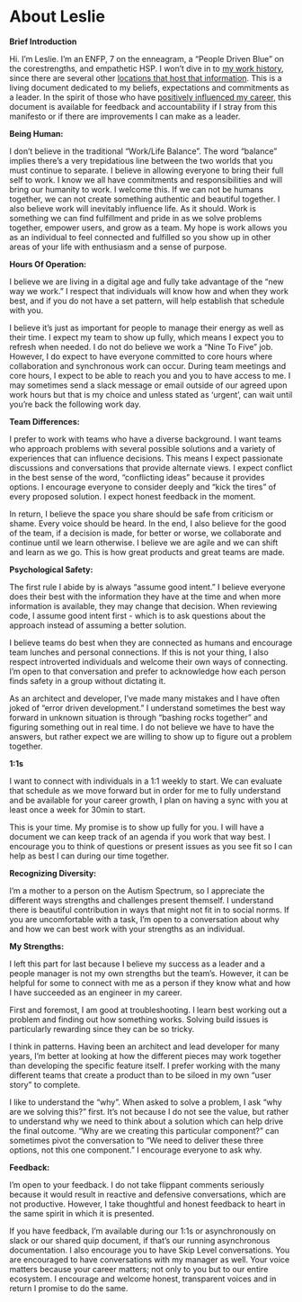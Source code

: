 # About Leslie

**Brief Introduction**

Hi. I’m Leslie. I’m an ENFP, 7 on the enneagram, a “People Driven Blue” on the corestrengths, and empathetic HSP. I won’t dive in to [my work history](http://lesliedoherty.github.io/), since there are several other [locations that host that information](https://www.linkedin.com/in/leslied/). This is a living document dedicated to my beliefs, expectations and commitments as a leader. In the spirit of those who have [positively influenced my career](https://github.com/iamEAP/how-to-eap), this document is available for feedback and accountability if I stray from this manifesto or if there are improvements I can make as a leader. 

**Being Human:**

I don’t believe in the traditional “Work/Life Balance”. The word “balance” implies there’s a very trepidatious line between the two worlds that you must continue to separate. I believe in allowing everyone to bring their full self to work. I know we all have commitments and responsibilities and will bring our humanity to work. I welcome this. If we can not be humans together, we can not create something authentic and beautiful together. I also believe work will inevitably influence life. As it should. Work is something we can find fulfillment and pride in as we solve problems together, empower users, and grow as a team. My hope is work allows you as an individual to feel connected and fulfilled so you show up in other areas of your life with enthusiasm and a sense of purpose. 

**Hours Of Operation:** 

I believe we are living in a digital age and fully take advantage of the “new way we work.” I respect that individuals will know how and when they work best, and if you do not have a set pattern, will help  establish that schedule with you.

I believe it’s just as important for people to manage their energy as well as their time. I expect my team to show up fully, which means I expect you to refresh when needed. I do not do believe we work a “Nine To Five” job. However, I do expect to have everyone committed to core hours where collaboration and synchronous work can occur. During team meetings and core hours, I expect to be able to reach you and you to have access to me. I may sometimes send a slack message or email outside of our agreed upon work hours but that is my choice and unless stated as ‘urgent’, can wait until you’re back the following work day. 

**Team Differences:**

I prefer to work with teams who have a diverse background. I want teams who approach problems with several possible solutions and a variety of experiences that can influence decisions. This means I expect passionate discussions and conversations that provide alternate views. I expect conflict in the best sense of the word, “conflicting ideas” because it provides options. I encourage everyone to consider deeply and “kick the tires” of every proposed solution. I expect honest feedback in the moment. 

In return, I believe the space you share should be safe from criticism or shame. Every voice should be heard. In the end, I also believe for the good of the team, if a decision is made, for better or worse, we collaborate and continue until we learn otherwise. I believe we are agile and we can shift and learn as we go. This is how great products and great teams are made. 

**Psychological Safety:**

The first rule I abide by is always “assume good intent.” I believe everyone does their best with the information they have at the time and when more information is available, they may change that decision. When reviewing code, I assume good intent first - which is to ask questions about the approach instead of assuming a better solution. 

I believe teams do best when they are connected as humans and encourage team lunches and personal connections. If this is not your thing, I also respect introverted individuals and welcome their own ways of connecting. I’m open to that conversation and prefer to acknowledge how each person finds safety in a group without dictating it. 

As an architect and developer, I’ve made many mistakes and I have often joked of “error driven development.” I understand sometimes the best way forward in unknown situation is through “bashing rocks together” and figuring something out in real time. I do not believe we have to have the answers, but rather expect we are willing to show up to figure out a problem together. 

**1:1s**

I want to connect with individuals in a 1:1 weekly to start. We can evaluate that schedule as we move forward but in order for me to fully understand and be available for your career growth, I plan on having a sync with you at least once a week for 30min to start. 

This is your time. My promise is to show up fully for you. I will have a document we can keep track of an agenda if you work that way best. I encourage you to think of questions or present issues as you see fit so I can help as best I can during our time together. 

**Recognizing Diversity:**

I’m a mother to a person on the Autism Spectrum, so I appreciate the different ways strengths and challenges present themself. I understand there is beautiful contribution in ways that might not fit in to social norms. If you are uncomfortable with a task, I’m open to a conversation about why and how we can best work with your strengths as an individual. 

**My Strengths:**

I left this part for last because I believe my success as a leader and a people manager is not my own strengths but the team’s. However, it can be helpful for some to connect with me as a person if they know what and how I have succeeded as an engineer in my career. 

First and foremost, I am good at troubleshooting. I learn best working out a problem and finding out how something works. Solving build issues is particularly rewarding since they can be so tricky.

I think in patterns. Having been an architect and lead developer for many years, I’m better at looking at how the different pieces may work together than developing the specific feature itself. I prefer working with the many different teams that create a product than to be siloed in my own “user story” to complete. 

I like to understand the “why”. When asked to solve a problem, I ask “why are we solving this?” first. It’s not because I do not see the value, but rather to understand why we need to think about a solution which can help drive the final outcome. “Why are we creating this particular component?” can sometimes pivot the conversation to “We need to deliver these three options, not this one component.” I encourage everyone to ask why. 

**Feedback:**

I’m open to your feedback. I do not take flippant comments seriously because it would result in reactive and defensive conversations, which are not productive. However, I take thoughtful and honest feedback to heart in the same spirit in which it is presented. 

If you have feedback, I’m available during our 1:1s or asynchronously on slack or our shared quip document, if that’s our running asynchronous documentation. I also encourage you to have Skip Level conversations. You are encouraged to have conversations with my manager as well. Your voice matters because your career matters; not only to you but to our entire ecosystem. I encourage and welcome honest, transparent voices and in return I promise to do the same.
